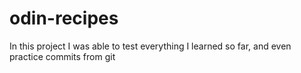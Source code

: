 # odin-recipes

In this project I was able to test everything I learned so far, and even practice commits from git